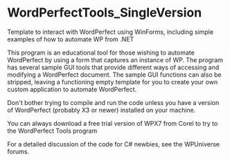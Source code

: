 # WordPerfectTools_SingleVersion

Template to interact with WordPerfect using WinForms, including simple examples of how to automate WP from .NET

This program is an educational tool for those wishing to automate WordPerfect by using a form that captures an instance of WP. The program has several sample GUI tools that provide different ways of accessing and modifying a WordPerfect document. The sample GUI functions can also be stripped, leaving a functioning empty template for you to create your own custom application to automate WordPerfect.

Don't bother trying to compile and run the code unless you have a version of WordPerfect (probably X3 or newer) installed on your machine.

You can always download a free trial version of WPX7 from Corel to try to the WordPerfect Tools program

For a detailed discussion of the code for C# newbies, see the WPUniverse forums.
